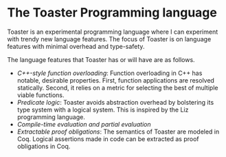 # The Toaster Programming language

Toaster is an experimental programming language where I can experiment with trendy new language features.
The focus of Toaster is on language features with minimal overhead and type-safety.

The language features that Toaster has or will have are as follows.

  * *C++-style function overloading*: Function overloading in C++ has notable, desirable properties. First, function applications are resolved statically. Second, it relies on a metric for selecting the best of multiple viable functions.
  * *Predicate logic*: Toaster avoids abstraction overhead by bolstering its type system with a logical system. This is inspired by the Liz programming language.
  * *Compile-time evaluation and partial evaluation*
  * *Extractable proof obligations*: The semantics of Toaster are modeled in Coq. Logical assertions made in code can be extracted as proof obligations in Coq.
